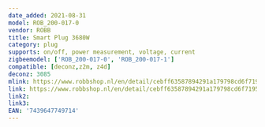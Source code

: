 ```yaml
---
date_added: 2021-08-31
model: ROB_200-017-0
vendor: ROBB
title: Smart Plug 3680W
category: plug
supports: on/off, power measurement, voltage, current
zigbeemodel: ['ROB_200-017-0', 'ROB_200-017-1']
compatible: [deconz,z2m, z4d]
deconz: 3085
mlink: https://www.robbshop.nl/en/detail/cebff63587894291a179798cd6f7195a
link: https://www.robbshop.nl/en/detail/cebff63587894291a179798cd6f7195a
link2: 
link3: 
EAN: '7439647749714'
---
```

